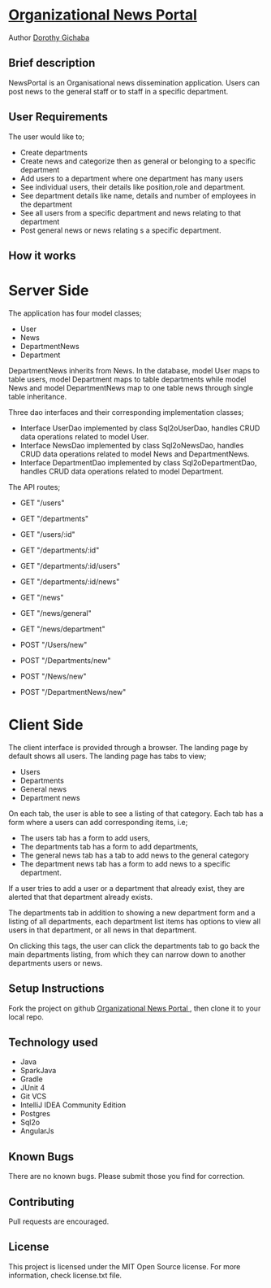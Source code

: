 
# [Organizational News Portal](https://github.com/Dgichaba/Organizational-News-Portal.git)

Author [Dorothy Gichaba](https://github.com/Dgichaba)

## Brief description
NewsPortal is an Organisational news dissemination application. 
Users can post news to the general staff or to staff in a specific department.

## User Requirements   

The user would like to;

- Create departments
- Create news and categorize then as general or belonging to a specific department
- Add users to a department where one department has many users
- See individual users, their details like position,role and department.
- See department details like name, details and number of employees in the department
- See all users from a specific department and news relating to that department
- Post general news or news relating s a specific department.

## How it works

# Server Side

The application has four model classes;

- User
- News
- DepartmentNews
- Department

DepartmentNews inherits from News.
In the database, model User maps to table users, model Department maps to table departments while model
News and model DepartmentNews map to one table news through single table inheritance.

Three dao interfaces and their corresponding implementation classes;
- Interface UserDao implemented by class Sql2oUserDao, handles CRUD data operations related to model User.
- Interface NewsDao implemented by class Sql2oNewsDao, handles CRUD data operations related to model News and DepartmentNews.
- Interface DepartmentDao implemented by class Sql2oDepartmentDao, handles CRUD data operations related to model Department.

The API routes;

- GET "/users"
- GET "/departments"
- GET "/users/:id"
- GET "/departments/:id"
- GET "/departments/:id/users"
- GET "/departments/:id/news"
- GET "/news"
- GET "/news/general"
- GET "/news/department"

- POST "/Users/new"
- POST "/Departments/new"
- POST "/News/new"
- POST "/DepartmentNews/new"

# Client Side

The client interface is provided through a browser. The landing page by default shows all users.
The landing page has tabs to view;
- Users
- Departments
- General news
- Department news

On each tab, the user is able to see a listing of that category. Each tab has a form where a users can add 
corresponding items, i.e;
 - The users tab has a form to add users, 
 - The departments tab has a form to add departments,
 - The general news tab has a tab to add news to the general category
 - The department news tab has a form to add news to a specific department.
 
If a user tries to add a user or a department that already exist, they are alerted that that department already exists.

The departments tab in addition to showing a new department form and a listing of all departments,
each department list items has options to view all users in that department, or all news in that department.

On clicking this tags, the user can click the departments tab to go back the main departments listing, from which they
can narrow down to another departments users or news.
## Setup Instructions
Fork the project on github [Organizational News Portal ](https://github.com/Dgichaba/Organizational-News-Portal.git), then clone it to your local repo.

## Technology used
 - Java
 - SparkJava
 - Gradle
 - JUnit 4
 - Git VCS
 - IntelliJ IDEA Community Edition
 - Postgres
 - Sql2o
 - AngularJs
 
## Known Bugs
There are no known bugs. Please submit those you find for correction.

## Contributing
Pull requests are encouraged.

## License
This project is licensed under the MIT Open Source license. For more information, check license.txt file.



